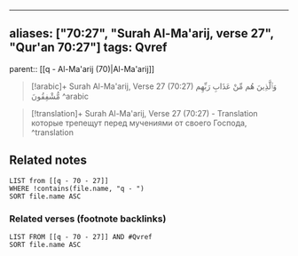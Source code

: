 
---
aliases: ["70:27", "Surah Al-Ma'arij, verse 27", "Qur'an 70:27"]
tags: Qvref
---

parent:: [[q - Al-Ma'arij (70)|Al-Ma'arij]]

> [!arabic]+ Surah Al-Ma'arij, Verse 27 (70:27)
> <span class="quran-arabic">وَٱلَّذِينَ هُم مِّنْ عَذَابِ رَبِّهِم مُّشْفِقُونَ</span>
^arabic

> [!translation]+ Surah Al-Ma'arij, Verse 27 (70:27) - Translation
> которые трепещут перед мучениями от своего Господа,
^translation



## Related notes
```dataview
LIST from [[q - 70 - 27]]
WHERE !contains(file.name, "q - ")
SORT file.name ASC
```

### Related verses (footnote backlinks)
```dataview
LIST FROM [[q - 70 - 27]] AND #Qvref
SORT file.name ASC
```

